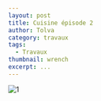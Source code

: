 ```yaml
---
layout: post
title: Cuisine épisode 2
author: Tolva
category: travaux
tags:
  - Travaux
thumbnail: wrench
excerpt: ...
---
```


![1](https://farm2.staticflickr.com/1935/44856729334_9d9a968a96_b.jpg)
